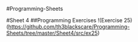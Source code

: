 #Programming-Sheets

#Sheet 4
##Programming Exercises
!(Exercise 25)(https://github.com/th3blackscare/Programming-Sheets/tree/master/Sheet4/src/ex25)
